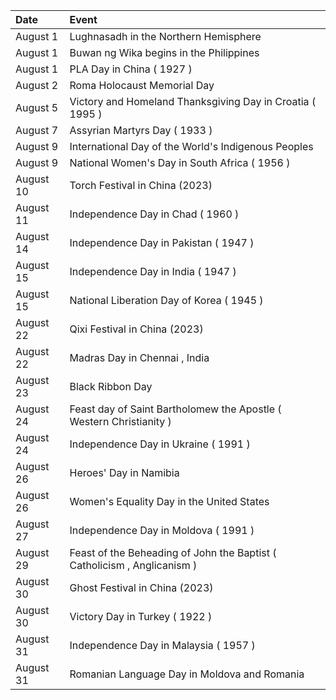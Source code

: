 | Date      | Event                                                                    |
|:----------|:-------------------------------------------------------------------------|
| August 1  | Lughnasadh in the Northern Hemisphere                                    |
| August 1  | Buwan ng Wika begins in the Philippines                                  |
| August 1  | PLA Day in China ( 1927 )                                                |
| August 2  | Roma Holocaust Memorial Day                                              |
| August 5  | Victory and Homeland Thanksgiving Day in Croatia ( 1995 )                |
| August 7  | Assyrian Martyrs Day ( 1933 )                                            |
| August 9  | International Day of the World's Indigenous Peoples                      |
| August 9  | National Women's Day in South Africa ( 1956 )                            |
| August 10 | Torch Festival in China (2023)                                           |
| August 11 | Independence Day in Chad ( 1960 )                                        |
| August 14 | Independence Day in Pakistan ( 1947 )                                    |
| August 15 | Independence Day in India ( 1947 )                                       |
| August 15 | National Liberation Day of Korea ( 1945 )                                |
| August 22 | Qixi Festival in China (2023)                                            |
| August 22 | Madras Day in Chennai , India                                            |
| August 23 | Black Ribbon Day                                                         |
| August 24 | Feast day of Saint Bartholomew the Apostle ( Western Christianity )      |
| August 24 | Independence Day in Ukraine ( 1991 )                                     |
| August 26 | Heroes' Day in Namibia                                                   |
| August 26 | Women's Equality Day in the United States                                |
| August 27 | Independence Day in Moldova ( 1991 )                                     |
| August 29 | Feast of the Beheading of John the Baptist ( Catholicism , Anglicanism ) |
| August 30 | Ghost Festival in China (2023)                                           |
| August 30 | Victory Day in Turkey ( 1922 )                                           |
| August 31 | Independence Day in Malaysia ( 1957 )                                    |
| August 31 | Romanian Language Day in Moldova and Romania                             |